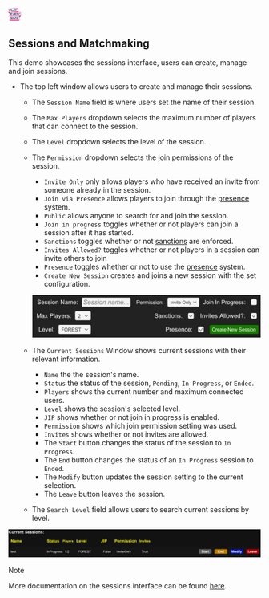 <a href="/README.md"><img src="/docs/images/PlayEveryWareLogo.gif" alt="README.md" width="5%"/></a>

## **Sessions and Matchmaking**
This demo showcases the sessions interface, users can create, manage and join sessions.
- The top left window allows users to create and manage their sessions.
    - The ``Session Name`` field is where users set the name of their session.
    - The ``Max Players`` dropdown selects the maximum number of players that can connect to the session.
    - The ``Level`` dropdown selects the level of the session.
    - The ``Permission`` dropdown selects the join permissions of the session.
        - ``Invite Only`` only allows players who have received an invite from someone already in the session.
        - ``Join via Presence`` allows players to join through the [presence](https://dev.epicgames.com/docs/epic-account-services/eos-presence-interface) system.
        - ``Public`` allows anyone to search for and join the session.
        - ``Join in progress`` toggles whether or not players can join a session after it has started.
        - ``Sanctions`` toggles whether or not [sanctions](https://dev.epicgames.com/docs/game-services/sanctions-interface) are enforced.
        - ``Invites Allowed?`` toggles whether or not players in a session can invite others to join
        - ``Presence`` toggles whether or not to use the [presence](https://dev.epicgames.com/docs/epic-account-services/eos-presence-interface) system.
        - ``Create New Session`` creates and joins a new session with the set configuration.

        ![Settings](../images/eos_sdk_sessions_settings.png)

    - The ``Current Sessions`` Window shows current sessions with their relevant information.
        - ``Name`` the the session's name.
        - ``Status`` the status of the session, ``Pending``, ``In Progress``, or ``Ended``.
        - ``Players`` shows the current number and maximum connected users.
        - ``Level`` shows the session's selected level.
        - ``JIP`` shows whether or not join in progress is enabled.
        - ``Permission`` shows which join permission setting was used.
        - ``Invites`` shows whether or not invites are allowed.
        - The ``Start`` button changes the status of the session to ``In Progress``.
        - The ``End`` button changes the status of an ``In Progress`` session to ``Ended``.
        - The ``Modify`` button updates the session setting to the current selection.
        - The ``Leave`` button leaves the session.
    - The ``Search Level`` field allows users to search current sessions by level.

![Current Sessions](../images/eos_sdk_sessions_current_sessions.png)

> [!NOTE]
> More documentation on the sessions interface can be found [here](https://dev.epicgames.com/docs/game-services/sessions).